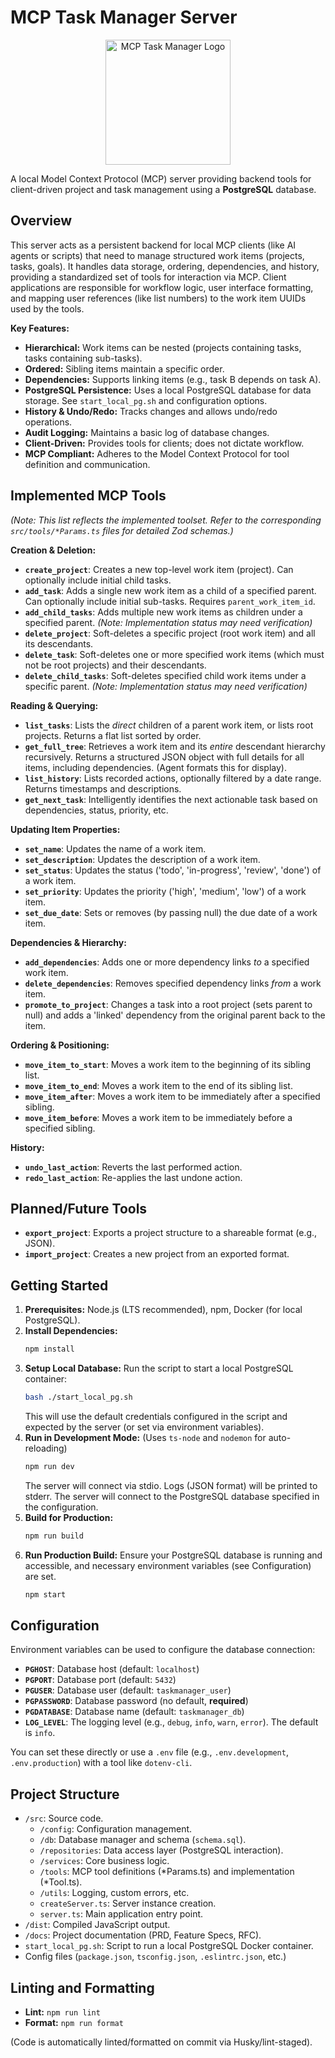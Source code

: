 ﻿# MCP Task Manager Server

<div align="center">
  <img src="public/images/mcp-task-manager-logo.svg" alt="MCP Task Manager Logo" width="200" height="200" />
</div>

A local Model Context Protocol (MCP) server providing backend tools for client-driven project and task management using a **PostgreSQL** database.

## Overview

This server acts as a persistent backend for local MCP clients (like AI agents or scripts) that need to manage structured work items (projects, tasks, goals). It handles data storage, ordering, dependencies, and history, providing a standardized set of tools for interaction via MCP. Client applications are responsible for workflow logic, user interface formatting, and mapping user references (like list numbers) to the work item UUIDs used by the tools.

**Key Features:**

* **Hierarchical:** Work items can be nested (projects containing tasks, tasks containing sub-tasks).
* **Ordered:** Sibling items maintain a specific order.
* **Dependencies:** Supports linking items (e.g., task B depends on task A).
* **PostgreSQL Persistence:** Uses a local PostgreSQL database for data storage. See `start_local_pg.sh` and configuration options.
* **History & Undo/Redo:** Tracks changes and allows undo/redo operations.
* **Audit Logging:** Maintains a basic log of database changes.
* **Client-Driven:** Provides tools for clients; does not dictate workflow.
* **MCP Compliant:** Adheres to the Model Context Protocol for tool definition and communication.

## Implemented MCP Tools

*(Note: This list reflects the implemented toolset. Refer to the corresponding `src/tools/*Params.ts` files for detailed Zod schemas.)*

**Creation & Deletion:**

* **`create_project`**: Creates a new top-level work item (project). Can optionally include initial child tasks.
* **`add_task`**: Adds a single new work item as a child of a specified parent. Can optionally include initial sub-tasks. Requires `parent_work_item_id`.
* **`add_child_tasks`**: Adds multiple new work items as children under a specified parent. *(Note: Implementation status may need verification)*
* **`delete_project`**: Soft-deletes a specific project (root work item) and all its descendants.
* **`delete_task`**: Soft-deletes one or more specified work items (which must not be root projects) and their descendants.
* **`delete_child_tasks`**: Soft-deletes specified child work items under a specific parent. *(Note: Implementation status may need verification)*

**Reading & Querying:**

* **`list_tasks`**: Lists the *direct* children of a parent work item, or lists root projects. Returns a flat list sorted by order.
* **`get_full_tree`**: Retrieves a work item and its *entire* descendant hierarchy recursively. Returns a structured JSON object with full details for all items, including dependencies. (Agent formats this for display).
* **`list_history`**: Lists recorded actions, optionally filtered by a date range. Returns timestamps and descriptions.
* **`get_next_task`**: Intelligently identifies the next actionable task based on dependencies, status, priority, etc.

**Updating Item Properties:**

* **`set_name`**: Updates the name of a work item.
* **`set_description`**: Updates the description of a work item.
* **`set_status`**: Updates the status ('todo', 'in-progress', 'review', 'done') of a work item.
* **`set_priority`**: Updates the priority ('high', 'medium', 'low') of a work item.
* **`set_due_date`**: Sets or removes (by passing null) the due date of a work item.

**Dependencies & Hierarchy:**

* **`add_dependencies`**: Adds one or more dependency links *to* a specified work item.
* **`delete_dependencies`**: Removes specified dependency links *from* a work item.
* **`promote_to_project`**: Changes a task into a root project (sets parent to null) and adds a 'linked' dependency from the original parent back to the item.

**Ordering & Positioning:**

* **`move_item_to_start`**: Moves a work item to the beginning of its sibling list.
* **`move_item_to_end`**: Moves a work item to the end of its sibling list.
* **`move_item_after`**: Moves a work item to be immediately after a specified sibling.
* **`move_item_before`**: Moves a work item to be immediately before a specified sibling.

**History:**

* **`undo_last_action`**: Reverts the last performed action.
* **`redo_last_action`**: Re-applies the last undone action.

## Planned/Future Tools

* **`export_project`**: Exports a project structure to a shareable format (e.g., JSON).
* **`import_project`**: Creates a new project from an exported format.

## Getting Started

1.  **Prerequisites:** Node.js (LTS recommended), npm, Docker (for local PostgreSQL).
2.  **Install Dependencies:**
    ```bash
    npm install
    ```
3.  **Setup Local Database:** Run the script to start a local PostgreSQL container:
    ```bash
    bash ./start_local_pg.sh
    ```
    This will use the default credentials configured in the script and expected by the server (or set via environment variables).
4.  **Run in Development Mode:** (Uses `ts-node` and `nodemon` for auto-reloading)
    ```bash
    npm run dev
    ```
    The server will connect via stdio. Logs (JSON format) will be printed to stderr. The server will connect to the PostgreSQL database specified in the configuration.
5.  **Build for Production:**
    ```bash
    npm run build
    ```
6.  **Run Production Build:** Ensure your PostgreSQL database is running and accessible, and necessary environment variables (see Configuration) are set.
    ```bash
    npm start
    ```

## Configuration

Environment variables can be used to configure the database connection:

* **`PGHOST`**: Database host (default: `localhost`)
* **`PGPORT`**: Database port (default: `5432`)
* **`PGUSER`**: Database user (default: `taskmanager_user`)
* **`PGPASSWORD`**: Database password (no default, **required**)
* **`PGDATABASE`**: Database name (default: `taskmanager_db`)
* **`LOG_LEVEL`**: The logging level (e.g., `debug`, `info`, `warn`, `error`). The default is `info`.

You can set these directly or use a `.env` file (e.g., `.env.development`, `.env.production`) with a tool like `dotenv-cli`.

## Project Structure

* `/src`: Source code.
    * `/config`: Configuration management.
    * `/db`: Database manager and schema (`schema.sql`).
    * `/repositories`: Data access layer (PostgreSQL interaction).
    * `/services`: Core business logic.
    * `/tools`: MCP tool definitions (*Params.ts) and implementation (*Tool.ts).
    * `/utils`: Logging, custom errors, etc.
    * `createServer.ts`: Server instance creation.
    * `server.ts`: Main application entry point.
* `/dist`: Compiled JavaScript output.
* `/docs`: Project documentation (PRD, Feature Specs, RFC).
* `start_local_pg.sh`: Script to run a local PostgreSQL Docker container.
* Config files (`package.json`, `tsconfig.json`, `.eslintrc.json`, etc.)

## Linting and Formatting

* **Lint:** `npm run lint`
* **Format:** `npm run format`

(Code is automatically linted/formatted on commit via Husky/lint-staged).

